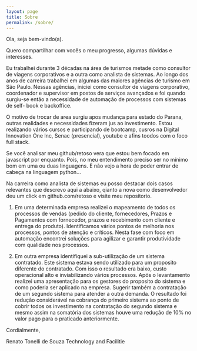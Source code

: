 ```yaml
---
layout: page
title: Sobre
permalink: /sobre/
---
```


Ola, seja bem-vindo(a).

Quero compartilhar com vocês o meu progresso, algumas dúvidas e interesses.

Eu trabalhei durante 3 décadas na área de turismos metade como consultor de viagens corporativos e a outra como
analista de sistemas. Ao longo dos anos de carreira trabalhei em algumas das maiores agências de turismo em São Paulo. 
Nessas agências, iniciei como consultor de viagens corporativo, coordenador e supervisor em postos de serviços
avançados e foi quando surgiu-se então a necessidade de automação de processos com sistemas de self-
book e backoffice.

O motivo de trocar de area surgiu apos mudança para estado do Parana, outras realidades e necessidades fizeram 
jus ao investimento. Estou realizando vários cursos e participando de bootcamp, cusros na Digital Innovation One Inc, 
Senac (presencial), youtube e afins toodos com o foco full stack.

Se você analisar meu github/retoso vera que estou bem focado em javascript por enquanto. Pois, no meu entendimento preciso 
ser no mínimo bom em uma ou duas linguagens. E não vejo a hora de poder entrar de cabeça na linguagem python... 

Na carreira como analista de sistemas eu posso destacar dois casos relevantes que descrevo aqui a abaixo, qianto a nova 
como desenvolvedor deu um click em github.com/retoso e visite meu repositorio.


1) Em uma determinada empresa realizei o mapeamento de todos os processos de vendas
(pedido do cliente, fornecedores, Prazos e Pagamentos com fornecedor, prazos e recebimento
com cliente e entrega do produto). Identificamos vários pontos de melhoria nos processos,
pontos de atenção e críticos. Nesta fase com foco em automação encontrei soluções para
agilizar e garantir produtividade com qualidade nos processos.

2) Em outra empresa identifiquei a sub-utilização de um sistema contratado. Este sistema estava
sendo utilizado para um proposito diferente do contratado. Com isso o resultado era baixo,
custo operacional alto e inviabilizando vários processos. Após o levantamento realizei uma
apresentação para os gestores do proposito do sistema e como poderia ser aplicado na empresa.
Sugerir também a contratação de um segundo sistema para atender a outra demanda. O
resultado foi redução considerável na cobrança do primeiro sistema ao ponto de cobrir todos os
investimento na contratação do segundo sistema e mesmo assim na somatória dos sistemas
houve uma redução de 10% no valor pago para o praticado anteriormente.

Cordialmente,

Renato Tonelli de Souza
Technology and Facilitie
